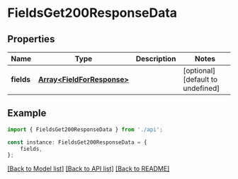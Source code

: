 # FieldsGet200ResponseData


## Properties

Name | Type | Description | Notes
------------ | ------------- | ------------- | -------------
**fields** | [**Array&lt;FieldForResponse&gt;**](FieldForResponse.md) |  | [optional] [default to undefined]

## Example

```typescript
import { FieldsGet200ResponseData } from './api';

const instance: FieldsGet200ResponseData = {
    fields,
};
```

[[Back to Model list]](../README.md#documentation-for-models) [[Back to API list]](../README.md#documentation-for-api-endpoints) [[Back to README]](../README.md)
